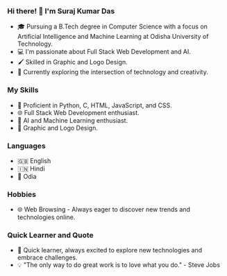 ### Hi there! 👋 I'm Suraj Kumar Das

- 🎓 Pursuing a B.Tech degree in Computer Science with a focus on Artificial Intelligence and Machine Learning at Odisha University of Technology.
- 💻 I'm passionate about Full Stack Web Development and AI.
- 🖌️ Skilled in Graphic and Logo Design.
- 🚀 Currently exploring the intersection of technology and creativity.

### My Skills

- 💼 Proficient in Python, C, HTML, JavaScript, and CSS.
- 🌐 Full Stack Web Development enthusiast.
- 🤖 AI and Machine Learning enthusiast.
- 🎨 Graphic and Logo Design.

### Languages

- 🇬🇧 English
- 🇮🇳 Hindi
- 📍 Odia

### Hobbies

- 🌐 Web Browsing - Always eager to discover new trends and technologies online.

### Quick Learner and Quote

- 🚀 Quick learner, always excited to explore new technologies and embrace challenges.
- 💡 "The only way to do great work is to love what you do." - Steve Jobs

